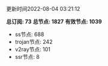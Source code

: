 更新时间2022-08-04 03:21:12

**总订阅: 73**
**总节点: 1827**
**有效节点: 1039**
- ss节点: 688
- trojan节点: 242
- v2ray节点: 101
- ssr节点: 8
